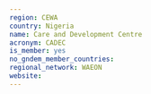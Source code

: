 ```yaml
---
region: CEWA
country: Nigeria
name: Care and Development Centre
acronym: CADEC
is_member: yes
no_gndem_member_countries: 
regional_network: WAEON
website: 
---
```

